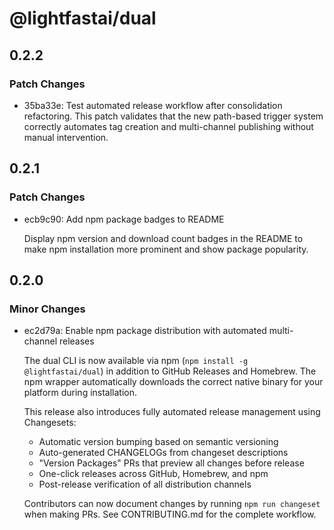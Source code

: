 # @lightfastai/dual

## 0.2.2

### Patch Changes

- 35ba33e: Test automated release workflow after consolidation refactoring. This patch validates that the new path-based trigger system correctly automates tag creation and multi-channel publishing without manual intervention.

## 0.2.1

### Patch Changes

- ecb9c90: Add npm package badges to README

  Display npm version and download count badges in the README to make npm installation more prominent and show package popularity.

## 0.2.0

### Minor Changes

- ec2d79a: Enable npm package distribution with automated multi-channel releases

  The dual CLI is now available via npm (`npm install -g @lightfastai/dual`) in addition to GitHub Releases and Homebrew. The npm wrapper automatically downloads the correct native binary for your platform during installation.

  This release also introduces fully automated release management using Changesets:

  - Automatic version bumping based on semantic versioning
  - Auto-generated CHANGELOGs from changeset descriptions
  - "Version Packages" PRs that preview all changes before release
  - One-click releases across GitHub, Homebrew, and npm
  - Post-release verification of all distribution channels

  Contributors can now document changes by running `npm run changeset` when making PRs. See CONTRIBUTING.md for the complete workflow.
